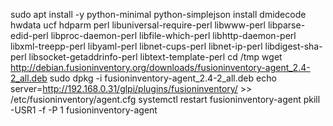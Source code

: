 sudo apt install -y python-minimal python-simplejson install dmidecode hwdata ucf hdparm perl libuniversal-require-perl libwww-perl libparse-edid-perl libproc-daemon-perl libfile-which-perl libhttp-daemon-perl libxml-treepp-perl libyaml-perl libnet-cups-perl libnet-ip-perl libdigest-sha-perl libsocket-getaddrinfo-perl libtext-template-perl
cd /tmp
wget http://debian.fusioninventory.org/downloads/fusioninventory-agent_2.4-2_all.deb
sudo dpkg -i fusioninventory-agent_2.4-2_all.deb
echo server=http://192.168.0.31/glpi/plugins/fusioninventory/ >> /etc/fusioninventory/agent.cfg
systemctl restart fusioninventory-agent
pkill -USR1 -f -P 1 fusioninventory-agent
